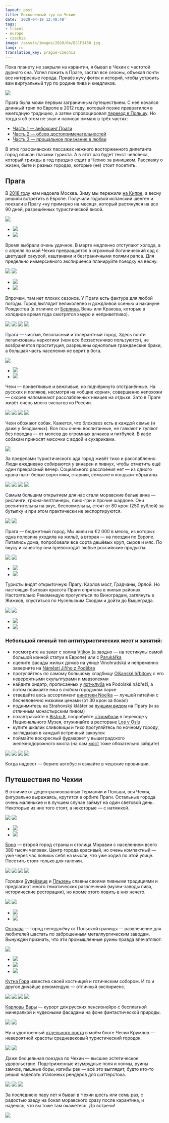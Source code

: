 ```yaml
---
layout: post
title: Бесконечный тур по Чехии
date: '2020-04-19 12:48:48'
tags:
- travel
- europe
- czechia
image: /assets/images/2020/04/DSCF3450.jpg
lang: ru
translation_key: prague-czechia
---
```


Пока планету не закрыли на карантин, я бывал в Чехии с частотой дурного сна. Успел пожить в Праге, застал все сезоны, объехал почти все интересные города. Привёз кучу фоток и историй, чтобы устроить вам виртуальный тур по родине пива и кнедликов.

![](/assets/images/2020/04/DSCF3450.jpg)

Прага была моим первым заграничным путешествием. С неё начался длинный трип по Европе в 2012 году, который позже превратился в ежегодную традицию, а затем спровоцировал [переезд в Польшу](/ru/blog/love-poland/). Но тогда я об этом не знал и написал оммаж в трёх частях:

- [Часть 1 — анбоксинг Праги](/ru/blog/prague-t/)
- [Часть 2 — обзор достопримечательностей](/ru/blog/prague-sights/)
- [Часть 3 — прощальное признание в любви](/ru/blog/praga-the-end/)

В этих графоманских пассажах нежного восторженного дилетанта город описан глазами туриста. А в этот раз будет текст человека, который трижды в год праздно ездит в Чехию за винишком. Расскажу о жизни, быте и разных городах, которые (не) стоит посетить.

## Прага

В [2018 году](/ru/blog/2k18/) нам надоела Москва. Зиму мы пережили [на Кипре](/ru/blog/kipr-1/), а весну решили встретить в Европе. Получили годовой испанский шенген и поехали в Прагу «ну примерно на месяц», который растянулся на все 90 дней, разрешённых туристической визой.

![](/assets/images/2020/04/DSCF7263.jpg)
- ![](/assets/images/2020/04/DSCF8969.jpg)
- ![](/assets/images/2020/04/DSCF8983.jpg)

Время выбрали очень удачное. В марте медленно отступают холода, а с апреля по май Чехия превращается в огромный ботанический сад с цветущей сакурой, каштанами и безграничными полями рапса. Для предельно иммерсивного экспириенса планируйте поездку на весну.

![](/assets/images/2020/04/DSCF2005.jpg)
![](/assets/images/2020/04/DSCF1975.jpg)
- ![](/assets/images/2020/04/DSCF1756.jpg)
- ![](/assets/images/2020/04/DSCF1753.jpg)

Впрочем, там нет плохих сезонов. У Праги есть фактура для любой погоды. Город выглядит великолепно и дождливой осенью и накануне Рождества (в отличие от [Берлина](/ru/blog/berlin-tt/), Вены или Кракова, которые в холодное время года смотрятся хмуро и неприветливо).

![](/assets/images/2020/04/DSCF1167.jpg)
![](/assets/images/2020/04/DSCF2638.jpg)
![](/assets/images/2020/04/DSCF0759.jpg)
![](/assets/images/2020/04/DSCF6874.jpg)

Прага — чистый, безопасный и толерантный город. Здесь почти легализованы наркотики (чем все беззастенчиво пользуются), не возбраняется проституция, разрешены однополые гражданские браки, а большая часть населения не верит в бога.

![](/assets/images/2020/04/DSCF3462.jpg)
- ![](/assets/images/2020/04/DSCF3326.jpg)
- ![](/assets/images/2020/04/DSCF6888.jpg)

Чехи — приветливые и вежливые, но подчёркнуто отстранённые. На русских и поляков, несмотря на «общие корни», совершенно непохожи — скорее напоминают расслабленных немцев на отдыхе. Зато в Праге живёт очень много экспатов из России.

![](/assets/images/2020/04/DSCF3517.jpg)
![](/assets/images/2020/04/DSCF1217.jpg)
![](/assets/images/2020/04/DSCF3423.jpg)
![](/assets/images/2020/04/DSCF8977.jpg)

Чехи обожают собак. Кажется, что блоховоз есть в каждой семье (и даже у бездомных). Все псы очень воспитанные, не гавкают и гуляют без поводка — от мопсов до огромных влчаков и питбулей. В кафе собакам приносят мисочки с водой и сухариками.

![](/assets/images/2020/04/DSCF1946.jpg)

За пределами туристического ада город живёт тихо и расслабленно. Люди ежедневно собираются у винарен и пивнух, чтобы отметить ещё один прекрасный вечер. Социального расслоения нет — из одного крана пьют белые воротники, старики, семьяне и колдыри-обрыганы.

![](/assets/images/2020/04/DSCF2042.jpg)
![](/assets/images/2020/04/DSCF3341.jpg)
![](/assets/images/2020/04/DSCF2133.jpg)
![](/assets/images/2020/04/DSCF3386.jpg)

Самым большим открытием для нас стали моравские белые вина — рислинги, грюна-велтлинеры, пино-гри и прочие шардоне. Они восхитительны на вкус, беспохмельны, стоят от 80 крон (250 рублей) за бутылку и при этом практически не экспортируются.

![](/assets/images/2020/04/DSCF1808.jpg)
![](/assets/images/2020/01/file_00005.jpg)

Прага — бюджетный город. Мы жили на €2 000 в месяц, из которых одна половина уходила на жильё, а вторая — на поездки по Европе. Питались дома, попробовали все сорта дешёвых круп, сыров и мяс. По вкусу и качеству они превосходят любые российские продукты.

![](/assets/images/2020/04/DSCF1995.jpg)
![](/assets/images/2020/04/DSCF2624.jpg)
- ![](/assets/images/2020/04/DSCF1751.jpg)
- ![](/assets/images/2020/04/DSCF7180.jpg)

Туристы видят открыточную Прагу: Карлов мост, Градчаны, Орлой. Но настоящая бытовая красота Праги спрятана в жилых районах. Настоятельно Рекомендую прогуляться по Виноградам, заглянуть в Жижков, спуститься по Нусельским Сходам и дойти до Вышеграда.

![](/assets/images/2020/04/DSCF0875.jpg)
![](/assets/images/2020/04/DSCF3399.jpg)
- ![](/assets/images/2020/04/DSCF8984.jpg)
- ![](/assets/images/2020/04/DSCF1732.jpg)

### Небольшой личный топ антитуристических мест и занятий:
- посмотрите на закат с холма [Vítkov](https://goo.gl/maps/93WzSkU1d4woPyzx8) (а заодно — на тестикулы самой большой конной статуи в Европе) или с [Parukářka](https://goo.gl/maps/gD4s8YtB9qunFgLE7)
- оцените фасады жилых домов на улице Vinohradská и непременно заверните на [Náměstí Jiřího z Poděbra](https://goo.gl/maps/RyGr29fy36kCVvLc8)
- прогуляйтесь по самому большому кладбищу [Olšanské hřbitovy](https://goo.gl/maps/eSYUf8kd9Ct45iKd6) с его невероятными скульптурами и мавзолеями
- найдите ондатр, прописанных у [яхт-клуба](https://goo.gl/maps/f8BpZ1xnzVdr5sZd9) на Podolské nábřeží, а потом поймайте ежа в любом городском парке
- отведайте весь ассортимент [винотеки Noelka](https://goo.gl/maps/9HkNTroKp6gKAWrB8) — лучшей питейни с бесчеловечно низкими ценами (от 30 крон за бокал)
- поднимитесь на Strahovský klášter за [лучшим видом](https://goo.gl/maps/ib7DBQsrFDJWV8wc6) на Прагу (и за отличным монастырским пивом)
- позавтракайте в [Bistro 8](https://goo.gl/maps/3GNqYwCEbzYohFyH8), попробуйте [стромболи](https://goo.gl/maps/N2mhagt7zwXcn8wv7) в переходе у Национального Музея, отужинайте в ресторане [Los v Oslu](https://goo.gl/maps/s4dWJF1zoucKyqyL7)
- купите шкалик сливовицы и тихо прогуляйтесь по ночному городу, заглядывая в каждый встречный закоулок
- поймайте воскресный фудмаркет у вышеградского железнодорожного моста (на сам [мост](https://goo.gl/maps/WLHtxgECZNJFzkGNA) тоже обязательно зайдите)

![](/assets/images/2020/04/DSCF2095.jpg)
![](/assets/images/2020/04/DSCF1765.jpg)
![](/assets/images/2020/04/DSCF0776.jpg)
![](/assets/images/2020/04/DSCF3559.jpg)

Когда надоест — берите автобус и езжайте в чешские провинции.

## Путешествия по Чехии

В отличие от децентрализованных Германии и Польши, вся Чехия, фигурально выражаясь, крутится в орбите Праги. Остальные города очень маленькие и в лучшем случае займут на один световой день. Некоторые из них того стоят, а некоторые — с натяжкой.

![](/assets/images/2020/04/DSCF1211.jpg)
![](/assets/images/2020/04/DSCF1080.jpg)
- ![](/assets/images/2020/04/DSCF1091.jpg)
- ![](/assets/images/2020/04/DSCF6645.jpg)

[Брно](https://goo.gl/maps/phDxe2RAGNPfx6X6A) — второй город страны и столица Моравии с населением всего 380 тысяч человек. Центр города красивый, но очень компактный — уже через час ловишь себя на мысли, что уже ходил по этой улице. Посетить стоит только для галочки.

![](/assets/images/2020/04/DSCF0948.jpg)
![](/assets/images/2020/04/DSCF0970.jpg)
![](/assets/images/2020/04/DSCF0978.jpg)
![](/assets/images/2020/04/DSCF0945.jpg)

Городки [Будеёвице](https://goo.gl/maps/cxYvM8pXffrZrVA59) и [Пльзень](https://goo.gl/maps/b6KNi1ppubqiVb1W9) славны своими пивными традициями и предлагают много тематических развлечений (музеи-заводы пива, исторические ресторации), но кроме этого ловить в них нечего.

![](/assets/images/2020/04/DSCF1201.jpg)
![](/assets/images/2020/04/DSCF1194.jpg)
- ![](/assets/images/2020/04/DSCF1197.jpg)
- ![](/assets/images/2020/04/DSCF1206.jpg)

[Острава](https://goo.gl/maps/wW7kpHRYw2d7x4AK9) — город неподалёку от Польской границы — развлечение для любителей шастать по заброшенным металлургическим заводам. Вынужден признать, что эти промышленные руины правда впечатляют.

![](/assets/images/2020/04/DSCF6707.jpg)
- ![](/assets/images/2020/04/DSCF6691.jpg)
- ![](/assets/images/2020/04/DSCF6701.jpg)
- ![](/assets/images/2020/04/DSCF6692.jpg)

[Кутна Гора](https://goo.gl/maps/G7faP29HJRbfFnRg9) известна своей костницей и готическим собором. И то и другое дичайше рекомендую — отличный экспириенс.

![](/assets/images/2020/04/DSCF1024.jpg)
![](/assets/images/2020/04/DSCF1026.jpg)
![](/assets/images/2020/04/DSCF1061.jpg)
![](/assets/images/2020/04/DSCF1062.jpg)

[Карловы Вары](https://goo.gl/maps/XmrAiGRgcSaUntRs6) — курорт для русских пенсионейро с бесплатной минералкой и чудесными фасадами на фоне фантастической природы.

![](/assets/images/2020/04/DSCF1883.jpg)
![](/assets/images/2020/04/DSCF1907.jpg)

Ну и удостоенный [отдельного поста](/ru/blog/cesky-krumlov/) в моём блоге Чески Крумлов — невероятной красоты средневековый туристический городок.

![](/assets/images/2020/04/DSCF1480.jpg)
![](/assets/images/2020/04/DSCF1536.jpg)

Даже бесцельная поездка по Чехии — высшее эстетическое удовольствие. Подстриженные изумрудные поля и холмы, руины замков, пышные боры, изгибы рек — всё это выглядит, будто кто-то решил наделать эталонных рендеров для шаттерстока.

![](/assets/images/2020/04/DSCF2651.jpg)
![](/assets/images/2020/04/DSCF1817.jpg)
![](/assets/images/2020/04/DSCF6980.jpg)

За последнюю пару лет я бывал в Чехии шесть или семь раз, с радостью заеду на бокал моравского сразу после карантина, и надеюсь, что вы тоже там окажетесь. До встречи!

![](/assets/images/2020/04/60267802.jpg)